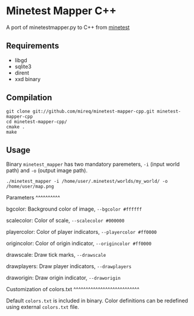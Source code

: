 Minetest Mapper C++
===================

A port of minetestmapper.py to C++ from [minetest](https://github.com/celeron55/minetest/tree/master/util)

Requirements
------------

* libgd
* sqlite3
* dirent
* xxd binary

Compilation
-----------

    git clone git://github.com/mireq/minetest-mapper-cpp.git minetest-mapper-cpp
    cd minetest-mapper-cpp/
    cmake .
    make

Usage
-----

Binary `minetest_mapper` has two mandatory paremeters, `-i` (input world path)
and `-o` (output image path).

    ./minetest_mapper -i /home/user/.minetest/worlds/my_world/ -o /home/user/map.png


Parameters
^^^^^^^^^^

bgcolor:
    Background color of image, `--bgcolor #ffffff`

scalecolor:
    Color of scale, `--scalecolor #000000`

playercolor:
    Color of player indicators, `--playercolor #ff0000`

origincolor:
    Color of origin indicator, `--origincolor #ff0000`

drawscale:
    Draw tick marks, `--drawscale`

drawplayers:
    Draw player indicators, `--drawplayers`

draworigin:
    Draw origin indicator, `--draworigin`

Customization of colors.txt
^^^^^^^^^^^^^^^^^^^^^^^^^^^

Default `colors.txt` is included in binary. Color definitions can be redefined
using external `colors.txt` file.
